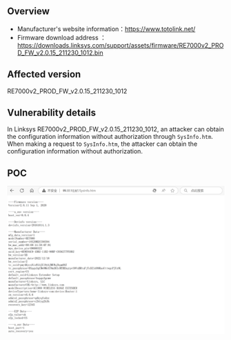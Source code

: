 ## Overview

- Manufacturer's website information：https://www.totolink.net/
- Firmware download address ：https://downloads.linksys.com/support/assets/firmware/RE7000v2_PROD_FW_v2.0.15_211230_1012.bin

## Affected version

RE7000v2_PROD_FW_v2.0.15_211230_1012

## Vulnerability details

In Linksys RE7000v2_PROD_FW_v2.0.15_211230_1012, an attacker can obtain the configuration information without authorization through `SysInfo.htm`. When making a request to `SysInfo.htm`, the attacker can obtain the configuration information without authorization.

## POC

![image-20241214220742694](https://raw.githubusercontent.com/abcdefg-png/images2/main/image-20241214220742694.png)
